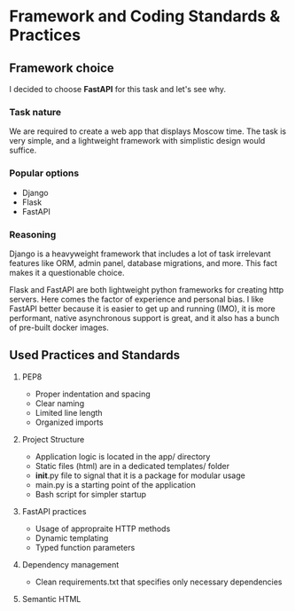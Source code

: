 # Framework and Coding Standards & Practices

## Framework choice

I decided to choose **FastAPI** for this task and let's see why.

### Task nature

We are required to create a web app that displays Moscow time.
The task is very simple, and a lightweight framework with simplistic design would suffice.

### Popular options

+ Django
+ Flask
+ FastAPI

### Reasoning

Django is a heavyweight framework that includes a lot of task irrelevant features like
ORM, admin panel, database migrations, and more. This fact makes it a questionable choice.

Flask and FastAPI are both lightweight python frameworks for creating http servers. Here comes the
factor of experience and personal bias. I like FastAPI better because it is easier to get up
and running (IMO), it is more performant, native asynchronous support is great, and it also has a bunch of pre-built docker images.

## Used Practices and Standards

1. PEP8
    - Proper indentation and spacing
    - Clear naming
    - Limited line length
    - Organized imports

2. Project Structure
    - Application logic is located in the app/ directory
    - Static files (html) are in a dedicated templates/ folder
    - __init__.py file to signal that it is a package for modular usage
    - main.py is a starting point of the application
    - Bash script for simpler startup

3. FastAPI practices
    - Usage of appropraite HTTP methods
    - Dynamic templating
    - Typed function parameters

4. Dependency management
    - Clean requirements.txt that specifies only necessary dependencies

5. Semantic HTML



